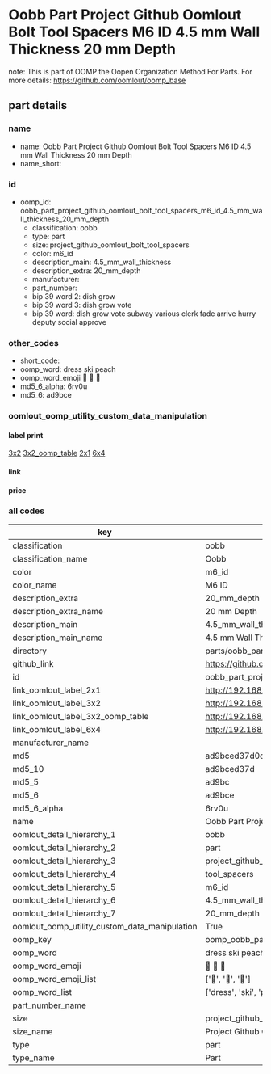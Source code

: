# Oobb Part Project Github Oomlout Bolt Tool Spacers M6 ID 4.5 mm Wall Thickness 20 mm Depth  

note: This is part of OOMP the Oopen Organization Method For Parts. For more details: https://github.com/oomlout/oomp_base

##  part details
  







### name
* name: Oobb Part Project Github Oomlout Bolt Tool Spacers M6 ID 4.5 mm Wall Thickness 20 mm Depth
* name_short: 
### id
* oomp_id: oobb_part_project_github_oomlout_bolt_tool_spacers_m6_id_4.5_mm_wall_thickness_20_mm_depth
  * classification: oobb
  * type: part
  * size: project_github_oomlout_bolt_tool_spacers
  * color: m6_id
  * description_main: 4.5_mm_wall_thickness
  * description_extra: 20_mm_depth
  * manufacturer: 
  * part_number: 
  * bip 39 word 2: dish grow
  * bip 39 word 3: dish grow vote
  * bip 39 word: dish grow vote subway various clerk fade arrive hurry deputy social approve

### other_codes
* short_code: 
* oomp_word: dress ski peach
* oomp_word_emoji :dress: :ski: :peach:
* md5_6_alpha: 6rv0u
* md5_6: ad9bce






### oomlout_oomp_utility_custom_data_manipulation
#### label print
[3x2](http://192.168.1.245:1112/?label=oomp%206rv0u)
[3x2_oomp_table](http://192.168.1.108:1112/?label=oomp%206rv0u)
[2x1](http://192.168.1.242:1112/?label=oomp%206rv0u)
[6x4](http://192.168.1.55:1112/?label=oomp%206rv0u)    

#### link

                              

#### price







### all codes 
| key | value |  
| --- | --- |  
| classification | oobb |  
| classification_name | Oobb |  
| color | m6_id |  
| color_name | M6 ID |  
| description_extra | 20_mm_depth |  
| description_extra_name | 20 mm Depth |  
| description_main | 4.5_mm_wall_thickness |  
| description_main_name | 4.5 mm Wall Thickness |  
| directory | parts/oobb_part_project_github_oomlout_bolt_tool_spacers_m6_id_4.5_mm_wall_thickness_20_mm_depth |  
| github_link | https://github.com/oomlout/oomlout_oomp_part_src/tree/main/parts/oobb_part_project_github_oomlout_bolt_tool_spacers_m6_id_4.5_mm_wall_thickness_20_mm_depth |  
| id | oobb_part_project_github_oomlout_bolt_tool_spacers_m6_id_4.5_mm_wall_thickness_20_mm_depth |  
| link_oomlout_label_2x1 | http://192.168.1.242:1112/?label=oomp%206rv0u |  
| link_oomlout_label_3x2 | http://192.168.1.245:1112/?label=oomp%206rv0u |  
| link_oomlout_label_3x2_oomp_table | http://192.168.1.108:1112/?label=oomp%206rv0u |  
| link_oomlout_label_6x4 | http://192.168.1.55:1112/?label=oomp%206rv0u |  
| manufacturer_name |  |  
| md5 | ad9bced37d0c8a38a9f8cd83ebd9c1f9 |  
| md5_10 | ad9bced37d |  
| md5_5 | ad9bc |  
| md5_6 | ad9bce |  
| md5_6_alpha | 6rv0u |  
| name | Oobb Part Project Github Oomlout Bolt Tool Spacers M6 ID 4.5 mm Wall Thickness 20 mm Depth |  
| oomlout_detail_hierarchy_1 | oobb |  
| oomlout_detail_hierarchy_2 | part |  
| oomlout_detail_hierarchy_3 | project_github_bolt |  
| oomlout_detail_hierarchy_4 | tool_spacers |  
| oomlout_detail_hierarchy_5 | m6_id |  
| oomlout_detail_hierarchy_6 | 4.5_mm_wall_thickness |  
| oomlout_detail_hierarchy_7 | 20_mm_depth |  
| oomlout_oomp_utility_custom_data_manipulation | True |  
| oomp_key | oomp_oobb_part_project_github_oomlout_bolt_tool_spacers_m6_id_4.5_mm_wall_thickness_20_mm_depth |  
| oomp_word | dress ski peach |  
| oomp_word_emoji | :dress: :ski: :peach: |  
| oomp_word_emoji_list | [':dress:', ':ski:', ':peach:'] |  
| oomp_word_list | ['dress', 'ski', 'peach'] |  
| part_number_name |  |  
| size | project_github_oomlout_bolt_tool_spacers |  
| size_name | Project Github Oomlout Bolt Tool Spacers |  
| type | part |  
| type_name | Part |  
